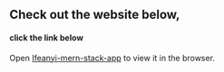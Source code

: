 ## Check out the website below,
#### click the link below

Open [Ifeanyi-mern-stack-app](https://ifeanyi-mern-stack.herokuapp.com/) to view it in the browser.


